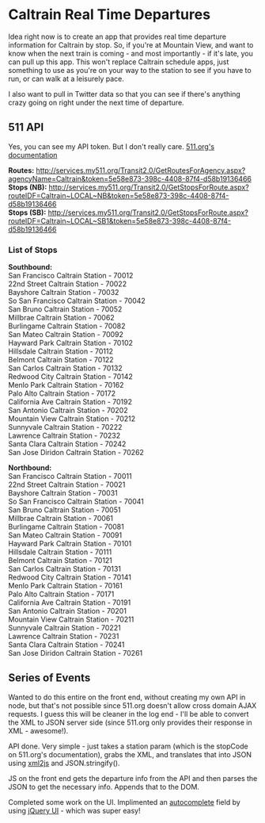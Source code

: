 # Caltrain Real Time Departures

Idea right now is to create an app that provides real time departure information for Caltrain by stop. So, if you're at Mountain View, and want to know when the next train is coming - and most importantly - if it's late, you can pull up this app. This won't replace Caltrain schedule apps, just something to use as you're on your way to the station to see if you have to run, or can walk at a leisurely pace.

I also want to pull in Twitter data so that you can see if there's anything crazy going on right under the next time of departure.

## 511 API

Yes, you can see my API token. But I don't really care. [511.org's documentation](http://511.org/docs/RTT%20API%20V2.0%20Reference.pdf)

**Routes:** http://services.my511.org/Transit2.0/GetRoutesForAgency.aspx?agencyName=Caltrain&token=5e58e873-398c-4408-87f4-d58b19136466  
**Stops (NB):** http://services.my511.org/Transit2.0/GetStopsForRoute.aspx?routeIDF=Caltrain~LOCAL~NB&token=5e58e873-398c-4408-87f4-d58b19136466  
**Stops (SB):** http://services.my511.org/Transit2.0/GetStopsForRoute.aspx?routeIDF=Caltrain~LOCAL~SB1&token=5e58e873-398c-4408-87f4-d58b19136466  

### List of Stops

**Southbound:**  
San Francisco Caltrain Station - 70012  
22nd Street Caltrain Station - 70022  
Bayshore Caltrain Station - 70032  
So San Francisco Caltrain Station - 70042  
San Bruno Caltrain Station - 70052  
Millbrae Caltrain Station - 70062  
Burlingame Caltrain Station - 70082  
San Mateo Caltrain Station - 70092  
Hayward Park Caltrain Station - 70102  
Hillsdale Caltrain Station - 70112  
Belmont Caltrain Station - 70122  
San Carlos Caltrain Station - 70132  
Redwood City Caltrain Station - 70142  
Menlo Park Caltrain Station - 70162  
Palo Alto Caltrain Station - 70172  
California Ave Caltrain Station - 70192  
San Antonio Caltrain Station - 70202  
Mountain View Caltrain Station - 70212  
Sunnyvale Caltrain Station - 70222  
Lawrence Caltrain Station - 70232  
Santa Clara Caltrain Station - 70242  
San Jose Diridon Caltrain Station - 70262  

**Northbound:**  
San Francisco Caltrain Station - 70011  
22nd Street Caltrain Station - 70021  
Bayshore Caltrain Station - 70031  
So San Francisco Caltrain Station - 70041  
San Bruno Caltrain Station - 70051  
Millbrae Caltrain Station - 70061  
Burlingame Caltrain Station - 70081  
San Mateo Caltrain Station - 70091  
Hayward Park Caltrain Station - 70101  
Hillsdale Caltrain Station - 70111  
Belmont Caltrain Station - 70121  
San Carlos Caltrain Station - 70131  
Redwood City Caltrain Station - 70141  
Menlo Park Caltrain Station - 70161  
Palo Alto Caltrain Station - 70171  
California Ave Caltrain Station - 70191  
San Antonio Caltrain Station - 70201  
Mountain View Caltrain Station - 70211  
Sunnyvale Caltrain Station - 70221  
Lawrence Caltrain Station - 70231  
Santa Clara Caltrain Station - 70241  
San Jose Diridon Caltrain Station - 70261  


## Series of Events

Wanted to do this entire on the front end, without creating my own API in node, but that's not possible since 511.org doesn't allow cross domain AJAX requests. I guess this will be cleaner in the log end - I'll be able to convert the XML to JSON server side (since 511.org only provides their response in XML - awesome!).

API done. Very simple - just takes a station param (which is the stopCode on 511.org's documentation), grabs the XML, and translates that into JSON using [xml2js](https://github.com/Leonidas-from-XIV/node-xml2js) and JSON.stringify().

JS on the front end gets the departure info from the API and then parses the JSON to get the necessary info. Appends that to the DOM.

Completed some work on the UI. Implimented an [autocomplete](http://api.jqueryui.com/autocomplete/) field by using [jQuery UI](http://api.jqueryui.com/) - which was super easy!
